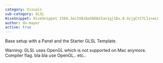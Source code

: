 ```yaml
---
category: Visuals
sub-category: GLSL
HiseSnippet: HiseSnippet 1568.3oc2X8zbaSDEWJIan1gj1Dx.8.GzjgCtCYL1z+wLLLw+KNIDmDgkaoobnyFo0RKQdWUoUI0vzY3HeE5M9DzOFblY3S.mX3VOvc3sRx1RINotl1YJUGr06s66s+12992JcetIIHf6qnlqSeOhh56iL5yDN0cvTlxNMTTWBsGNPP70hYUquGNHfXonpN6VRFp4lSI54EaTC6hYljQrTTtOmZRZQ6QEi3pWYWpqaSrEoCsWpYeqJ6XxY04t7P.OyhJo3gMOFaS1GKm1LHE042zhJ39FBrfDnnNWMtUeCG9or34eeZ.8HWhjnrhAnnX1M4tVRDK4pT2g5ZoOXeGnnnhzGYElM1JrJZOpEcH+QViqEMf1HIRaOTmIK7lMC7JmFdkRAuw.I0TPZtXHsLxvzm5IFMhDOKf1gAGNcwfYOMThmqxL+pJpNGlASTrG9XRSefXnDEtcoRqqA+biuLedvzGHzNA6q4o8UZCDBaYoiYD2BqE8W40VWCD4LBD3jRBSeBr6MbfiW+BqsUKiVeFkQEEscCbWSJmWw.hPGLnh17PAkQJzMjYJnbVA6aj+GymytH1yysehJBbVWS3PCJZSDs3lX2Z7PlUPgR2.T1SGpPoqjecrq6QfOyHMFovHw8Idx0rPJoDX+X4JT91RV4GHlFmsOWPNHQ97OMu1YGpa2wNlzJ3yccAcNtgiWsKQvBrvdGQ7WGrqtgjgSD7Bx5ZgtXWqzd9lwGJolHmsCbZbfGgcQwCJImjva2amFXAV5OlvClmGwWPkPPsA4DH3N16LGpAI3XA2KZt873LoFTmWDM5hC7ck9PJTvC8JnX+Ikm.6EUYze+Au3Pn1NxzEy+2pwIFNkZIbRyP47gGPfI2JzEKxFsJSQkL.XmyDhHCCXATQ+zovdsEBOoPbYjNUX5LdLNyXvHbZ7l.iII9VDsY2tDSwH.NGp4CdyjkK8xuT7xu.x.RHDUAJZw+vHZsuEeBQaKBi3KMdkujhP+1jVDxahKBcfo.V9N9XVfGOHihMH8nc.W8fzLuW.jlk731xSyz7qyw9icnWrQSXSNVYLvhP+H2hp8fzdhLtAydYECKOkECm6s6hgCcSq56QrsoR+gj1TRwIqGxYMTyNYFpKKyn5GjjuFlZbJtkRRwUKTHffXYNtkPwnHgUTF8zGfJSfNVD0l.U2dkUggKEJdFohqh1Ormgf3kv6LJoTkIQIPfIngHrLcn3ZQJv3X5E.iWrwjXN.sv8E6R5G7ewh.aFOBwZWF+nypfO97Viqkn.nr1Q7Z7mDohUPFjGGRfDMCYO4anTPYQTb5k1XlMY51M4PFNgc65RlNOrEPaxvf6eGJ4x1ByEqfUxr95PuVQJYUzfTgoF3LZa8JVxlIT+NzctUwo5o9KaBJSNduOwkaBEVuX7V7L3sYspEK9fsaTrXWa8Az5R5S5JoqKoaMhtljd6n4GQWUR2PRqGQ2nV0IFuqfZQX1BmIDsMB+TZ0Sqc32zrQI8cOT+tee8iqZ+P18Z1ny9Gcn9Me3VtUAzH9ZI5NThlePR2cKftHFn65Es6jz2zKY2nLYgFKifJDLn4NChKzIAeRB0Gqh9HzAgBuPwqI0sLZO8MMj87mnvyEuLgw9WUpnMYVWfZtjDpoB6lGsMTHdLgru82ZalBx4FfQCZOOWxlrSf.KfiDiq.WJnKNzULfa15x6wYbOGNiZl1.zlH7o11D+zXeranpBgLPXHmUqzFbQvoaQ6SpzBZsB6C1IxTZKJ+JeS8wddccTLb0jsap8+2qjL66zWIIyw4Bwq+6Adwt39Qq7UheOie7LQrjGqsHcS0g90qLbf1I2ncniZSn8C4GpHkDZOeq+XiA7SKvOs5y+yMZwOUGVP4kDFpme92qrM8bbUZTYO5SRH+km8r+ZiND393vcpLy3U8Zqo33uhi8dXHtUdadY2lvkmfNihyOJ+ZEpyHaFIltzfK5aPXVQD+C7jLXYIsZxfkGL36LqQOroO+QlwkGj9aWIhCXaYQeiybn8jzZkOeggdvUsdjoYVUcNA+7oUvaNsBdqoUvaOsBdmoUv6NsB9EubAk2DtZnf2KNiohBziPzGOSUMt+5nDUJ+KjGYHMD
author: do-mayer
active: true
---
```

Base setup with a Panel and the Starter GLSL Template.


Warning: GLSL uses OpenGL which is not supported on Mac anymore.
Compiler flag. bla bla use OpenGL.. etc.. 
